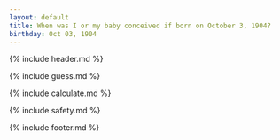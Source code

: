 ```yaml
---
layout: default
title: When was I or my baby conceived if born on October 3, 1904?
birthday: Oct 03, 1904
---
```


{% include header.md %}

{% include guess.md %}

{% include calculate.md %}

{% include safety.md %}

{% include footer.md %}



